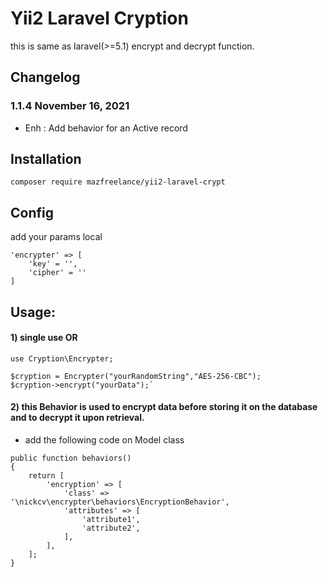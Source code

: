 # Yii2 Laravel Cryption
this is same as laravel(>=5.1) encrypt and decrypt function.

## Changelog
### 1.1.4 November 16, 2021
* Enh : Add behavior for an Active record

## Installation
```
composer require mazfreelance/yii2-laravel-crypt
```

## Config
add your params local
```
'encrypter' => [
    'key' = '',
    'cipher' = ''
]
```

## Usage:
#### 1) single use OR
```
use Cryption\Encrypter;

$cryption = Encrypter("yourRandomString","AES-256-CBC");
$cryption->encrypt("yourData");`
```
#### 2) this Behavior is used to encrypt data before storing it on the database and to decrypt it upon retrieval.
- add the following code on Model class
```
public function behaviors()
{
    return [
        'encryption' => [
            'class' => '\nickcv\encrypter\behaviors\EncryptionBehavior',
            'attributes' => [
                'attribute1',
                'attribute2',
            ],
        ],
    ];
}
```